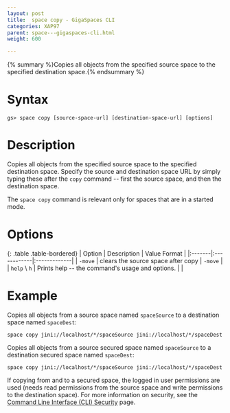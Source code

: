 ```yaml
---
layout: post
title:  space copy - GigaSpaces CLI
categories: XAP97
parent: space---gigaspaces-cli.html
weight: 600

---
```


{% summary %}Copies all objects from the specified source space to the specified destination space.{% endsummary %}

# Syntax

    gs> space copy [source-space-url] [destination-space-url] [options]

# Description

Copies all objects from the specified source space to the specified destination space. Specify the source and destination space URL by simply typing these after the `copy` command -- first the source space, and then the destination space.

The `space copy` command is relevant only for spaces that are in a started mode.

# Options

{: .table .table-bordered}
| Option | Description | Value Format |
|:-------|:------------|:-------------|
| `-move` | clears the source space after copy | `-move` |
| `help` \ `h` | Prints help -- the command's usage and options. | |

# Example

Copies all objects from a source space named `spaceSource` to a destination space named `spaceDest`:

    space copy jini://localhost/*/spaceSource jini://localhost/*/spaceDest

Copies all objects from a source secured space named `spaceSource` to a destination secured space named `spaceDest`:

    space copy jini://localhost/*/spaceSource jini://localhost/*/spaceDest

If copying from and to a secured space, the logged in user permissions are used (needs read permissions from the source space and write permissions to the destination space). For more information on security, see the [Command Line Interface (CLI) Security](./command-line-interface-(cli)-security.html) page.
